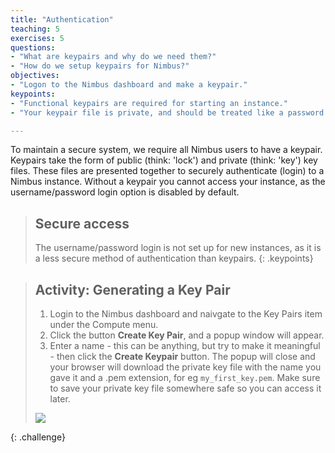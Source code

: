 ```yaml
---
title: "Authentication"
teaching: 5
exercises: 5
questions:
- "What are keypairs and why do we need them?"
- "How do we setup keypairs for Nimbus?"
objectives:
- "Logon to the Nimbus dashboard and make a keypair."
keypoints:
- "Functional keypairs are required for starting an instance."
- "Your keypair file is private, and should be treated like a password.  Do not share it with anyone, or lose it."

---
```


To maintain a secure system, we require all Nimbus users to have a keypair. Keypairs take the form of public (think: 'lock') and private (think: 'key') key files.  These files are presented together to securely authenticate (login) to a Nimbus instance. Without a keypair you cannot access your instance, as the username/password login option is disabled by default.

> ## Secure access
> The username/password login is not set up for new instances, as it is a less secure method of authentication than keypairs.
{: .keypoints}

> ## Activity: Generating a Key Pair
>  1. Login to the Nimbus dashboard and naivgate to the Key Pairs item under the Compute menu.  
>  2. Click the button **Create Key Pair**, and a popup window will appear.
>  3. Enter a name - this can be anything, but try to make it meaningful - then click the **Create Keypair**  button.  The popup will close and your browser will download the private key file with the name you gave it and a .pem extension, for eg `my_first_key.pem`. Make sure to save your private key file somewhere safe so you can access it later.
>
> <kbd><img src="{{ page.root }}/fig/Nimbus_Create_Key_Pairs.png" /></kbd>
>
{: .challenge}
